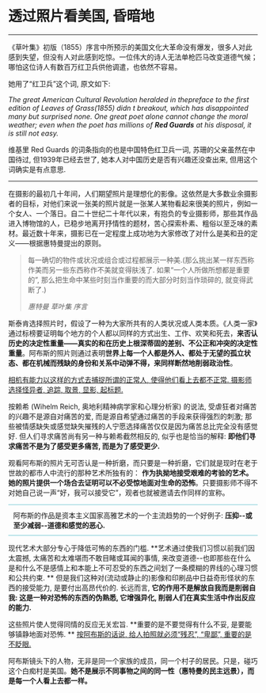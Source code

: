 # 透过照片看美国, 昏暗地

---

《草叶集》初版（1855）序言中所预示的美国文化大革命没有爆发，很多人对此感到失望，但没有人对此感到吃惊。一位伟大的诗人无法单枪匹马改变道德气候；哪怕这位诗人有数百万红卫兵供他调遣，也依然不容易。

她用了“红卫兵”这个词, 原文如下: 

*The great American Cultural Revolution heralded in thepreface to the first edition of Leaves of Grass(1855) didn t breakout, which has disappointed many but surprised none. One great poet alone cannot change the moral weather; even when the poet
has millions of **Red Guards** at his disposal, it is still not easy.*

维基里 Red Guards 的词条指向的也是中国特色红卫兵一词, 苏珊的父亲虽然在中国待过, 但1939年已经去世了, 她本人对中国历史是否有兴趣还没查出来, 但用这个词确实是有点意思. 

---

在摄影的最初几十年间，人们期望照片是理想化的影像。这依然是大多数业余摄影者的目标，对他们来说一张美的照片就是一张某人某物看起来很美的照片，例如一个女人、一个落日。自二十世纪二十年代以来，有抱负的专业摄影师，那些其作品进入博物馆的人，已稳步地离开抒情性的题材，苦心探索朴素、粗俗以至乏味的素材。最近数十年来，摄影已在一定程度上成功地为大家修改了对什么是美和丑的定义——根据惠特曼提出的原则。

> 每一确切的物件或状况或组合或过程都展示一种美.(那么挑出某一样东西称作美而另一些东西称作不美就变得肤浅了. 如果“一个人所做所想都是重要的”, 那么把生命中某些时刻当作重要的而大部分时刻当作琐碎的, 就变得武断了.)
>
> *惠特曼 草叶集 序言*

斯泰肯选择照片时，假设了一种为大家所共有的人类状况或人类本质。《人类一家》通过标榜要证明每个地方的个人都以同样的方式出生、工作、欢笑和死去，**来否认历史的决定性重量——真实的和在历史上根深蒂固的差别、不公正和冲突的决定性重量**。阿布斯的照片则通过表明**世界上每一个人都是外人、都处于无望的孤立状态、都在机械而残缺的身份和关系中动弹不得，来同样断然地削弱政治性**。

<u>相机有能力以这样的方式去捕捉所谓的正常人, 使得他们看上去都不正常. 摄影师选择怪异者, 追踪, 取景, 显影, 起标题.</u>

按赖希 (Wihelm Reich, 奥地利精神病学家和心理分析家) 的说法, 受虐狂者对痛苦的兴趣不是源自对痛苦的爱, 而是源自希望通过痛苦的手段来获得强烈的刺激; 那些被情感缺失或感觉缺失摧残的人宁愿选择痛苦仅仅是因为痛苦总比完全没有感觉好. 但人们寻求痛苦尚有另一种与赖希截然相反的, 似乎也是恰当的解释: **即他们寻求痛苦不是为了感受更多痛苦, 而是为了感受更少.**

观看阿布斯的照片无可否认是一种折磨，而只要是一种折磨，它们就是现时在老于世故的都市人中流行的那种艺术所独有的： **作为执拗地接受艰难的考验的艺术。她的照片提供一个场合去证明可以不必受惊地面对生命的恐怖**。只要摄影师不得不对她自己说一声“好，我可以接受它”，观者也就被邀请去作同样的宣称。

<div style="border-style:solid;border-width:2px 0px;border-color:powderblue;padding:10px;margin-bottom:10px;"">阿布斯的作品是资本主义国家高雅艺术的一个主流趋势的一个好例子: <b>压抑--或至少减弱--道德和感觉的恶心.</b></div>

现代艺术大部分专心于降低可怖的东西的门槛. **艺术通过使我们习惯以前我们因太震撼, 太痛苦和太难堪而不敢目睹或耳闻的事情, 来改变道德--也即那些在什么是和什么不是感情上和本能上不可忍受的东西之间划了一条模糊的界线的心理习惯和公共约束. ** 但是我们这种对(流动或静止的)影像和印刷品中日益奇形怪状的东西的接受能力, 是要付出高昂代价的. 长远而言, **它的作用不是解放自我而是削弱自我: 这是一种对恐怖的东西的伪熟悉, 它增强异化, 削弱人们在真实生活中作出反应的能力.** 

这些照片使人觉得同情的反应无关宏旨. **重要的是不要觉得有什么不妥, 是要能够镇静地面对恐怖. ** <u>按阿布斯的话说, 给人拍照就必须“残忍”, “卑鄙”, 重要的是不眨眼.</u>

阿布斯镜头下的人物，无非是同一个家族的成员，同一个村子的居民。只是，碰巧这个白痴村是美国。**她不是展示不同事物之间的同一性（惠特曼的民主远景），而是每一个人看上去都一样。**